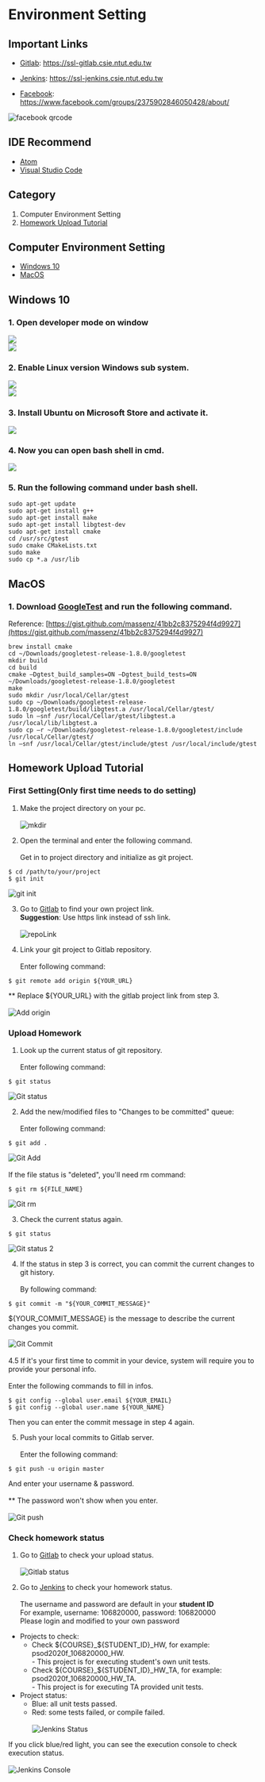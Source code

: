 # Environment Setting
## Important Links
* [Gitlab](https://ssl-gitlab.csie.ntut.edu.tw): https://ssl-gitlab.csie.ntut.edu.tw

* [Jenkins](https://ssl-jenkins.csie.ntut.edu.tw): https://ssl-jenkins.csie.ntut.edu.tw

* [Facebook](https://www.facebook.com/groups/2375902846050428/about/): https://www.facebook.com/groups/2375902846050428/about/

![facebook qrcode](./img/fb_qrcode.png)

## IDE Recommend
* [Atom](https://atom.io/)
* [Visual Studio Code](https://code.visualstudio.com/)

## Category
1. Computer Environment Setting
2. [Homework Upload Tutorial](#homework-upload-tutorial)

## Computer Environment Setting
* [Windows 10](#windows-10)
* [MacOS](#macos)

## Windows 10  
### 1. Open developer mode on window  
![](https://i.imgur.com/90z86U2.png)  
![](https://i.imgur.com/2mP5opN.png)  

### 2. Enable Linux version Windows sub system.  
![](https://i.imgur.com/dZ695aE.png)  
![](https://i.imgur.com/ZfGTY1D.png)  

### 3. Install Ubuntu on Microsoft Store and activate it.
![](https://i.imgur.com/oSL9INK.png)

### 4. Now you can open bash shell in cmd.  
![](https://i.imgur.com/v7WVbMe.png)

### 5. Run the following command under bash shell.  
```
sudo apt-get update
sudo apt-get install g++
sudo apt-get install make
sudo apt-get install libgtest-dev
sudo apt-get install cmake
cd /usr/src/gtest 
sudo cmake CMakeLists.txt 
sudo make 
sudo cp *.a /usr/lib
```

## MacOS  

### 1. Download [GoogleTest](https://github.com/google/googletest/releases/tag/release-1.8.0) and run the following command.   
Reference: [https://gist.github.com/massenz/41bb2c8375294f4d9927](https://gist.github.com/massenz/41bb2c8375294f4d9927) 
```
brew install cmake
cd ~/Downloads/googletest-release-1.8.0/googletest
mkdir build
cd build
cmake –Dgtest_build_samples=ON –Dgtest_build_tests=ON ~/Downloads/googletest-release-1.8.0/googletest
make
sudo mkdir /usr/local/Cellar/gtest
sudo cp ~/Downloads/googletest-release-1.8.0/googletest/build/libgtest.a /usr/local/Cellar/gtest/
sudo ln –snf /usr/local/Cellar/gtest/libgtest.a /usr/local/lib/libgtest.a
sudo cp –r ~/Downloads/googletest-release-1.8.0/googletest/include /usr/local/Cellar/gtest/
ln –snf /usr/local/Cellar/gtest/include/gtest /usr/local/include/gtest
```


## Homework Upload Tutorial

### First Setting(Only first time needs to do setting)
1. Make the project directory on your pc.<br/><br/>
![mkdir](./img/homework/mkdir.png)

2. Open the terminal and enter the following command.<br/><br/>
Get in to project directory and initialize as git project.
```
$ cd /path/to/your/project
$ git init
```
![git init](./img/homework/gitInit.png)

3. Go to [Gitlab](https://ssl-gitlab.csie.ntut.edu.tw) to find your own project link.<br/>
**Suggestion**: Use https link instead of ssh link.<br/><br/>
![repoLink](./img/homework/repoLink.png)

4. Link your git project to Gitlab repository.<br/><br/>
Enter following command:
```
$ git remote add origin ${YOUR_URL}
```
** Replace ${YOUR_URL} with the gitlab project link from step 3.<br/><br/>
![Add origin](./img/homework/AddOrigin.png)

### Upload Homework
1. Look up the current status of git repository.<br/><br/>
Enter following command:
```
$ git status
```
![Git status](./img/homework/GitStatus.png)

2. Add the new/modified files to "Changes to be committed" queue:<br/><br/>
Enter following command:
```
$ git add .
```
![Git Add](./img/homework/gitAdd.png)<br/><br/>
If the file status is "deleted", you'll need rm command:
```
$ git rm ${FILE_NAME}
```
![Git rm](./img/homework/gitRm.png)

3. Check the current status again.
```
$ git status
```
![Git status 2](./img/homework/GitStatus2.png)

4. If the status in step 3 is correct, you can commit the current changes to git history.<br/><br/>
By following command:
```
$ git commit -m "${YOUR_COMMIT_MESSAGE}"
```
${YOUR_COMMIT_MESSAGE} is the message to describe the current changes you commit.<br/><br/>
![Git Commit](./img/homework/gitCommit.png)<br/><br/>
4.5 If it's your first time to commit in your device, system will require you to provide your personal info.<br/><br/>
Enter the following commands to fill in infos.
```
$ git config --global user.email ${YOUR_EMAIL}
$ git config --global user.name ${YOUR_NAME}
```
Then you can enter the commit message in step 4 again.

5. Push your local commits to Gitlab server.<br/><br/>
Enter the following command:
```
$ git push -u origin master
```
And enter your username & password.<br/><br/>
** The password won't show when you enter.<br/><br/>
![Git push](./img/homework/gitPush.png)

### Check homework status
1. Go to [Gitlab](https://ssl-gitlab.csie.ntut.edu.tw) to check your upload status.<br/><br/>
![Gitlab status](./img/homework/GitlabStatus.png)

2. Go to [Jenkins](https://ssl-jenkins.csie.ntut.edu.tw) to check your homework status.<br/><br/>
The username and password are default in your **student ID**<br/>
For example, username: 106820000, password: 106820000<br/>
Please login and modified to your own password

* Projects to check:
  * Check ${COURSE}_${STUDENT_ID}_HW, for example: psod2020f_106820000_HW.<br/>- This project is for executing student's own unit tests.
  * Check ${COURSE}_${STUDENT_ID}_HW_TA, for example: psod2020f_106820000_HW_TA.<br/>- This project is for executing TA provided unit tests.
* Project status:
  * Blue: all unit tests passed.
  * Red: some tests failed, or compile failed.<br/><br/>
![Jenkins Status](./img/homework/JenkinsStatus.png)

If you click blue/red light, you can see the execution console to check execution status.<br/><br/>
![Jenkins Console](./img/homework/JenkinsConsole.png)
